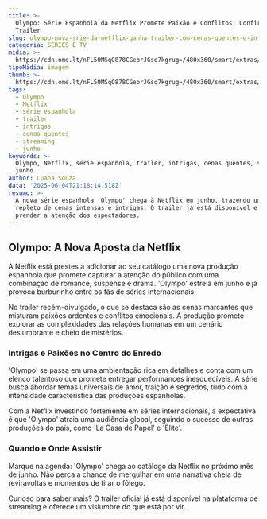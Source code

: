 ```yaml
---
title: >-
  Olympo: Série Espanhola da Netflix Promete Paixão e Conflitos; Confira o
  Trailer
slug: olympo-nova-srie-da-netflix-ganha-trailer-com-cenas-quentes-e-intrigas-veja
categoria: SÉRIES E TV
midia: >-
  https://cdn.ome.lt/nFL50MSqO878CGebrJGsq7kgrug=/480x360/smart/extras/conteudos/olympo-netflix.jpg
tipoMidia: imagem
thumb: >-
  https://cdn.ome.lt/nFL50MSqO878CGebrJGsq7kgrug=/480x360/smart/extras/conteudos/olympo-netflix.jpg
tags:
  - Olympo
  - Netflix
  - série espanhola
  - trailer
  - intrigas
  - cenas quentes
  - streaming
  - junho
keywords: >-
  Olympo, Netflix, série espanhola, trailer, intrigas, cenas quentes, streaming,
  junho
author: Luana Souza
data: '2025-06-04T21:18:14.518Z'
resumo: >-
  A nova série espanhola 'Olympo' chega à Netflix em junho, trazendo um enredo
  repleto de cenas intensas e intrigas. O trailer já está disponível e promete
  prender a atenção dos espectadores.
---
```


## Olympo: A Nova Aposta da Netflix

A Netflix está prestes a adicionar ao seu catálogo uma nova produção espanhola que promete capturar a atenção do público com uma combinação de romance, suspense e drama. 'Olympo' estreia em junho e já provoca burburinho entre os fãs de séries internacionais.

No trailer recém-divulgado, o que se destaca são as cenas marcantes que misturam paixões ardentes e conflitos emocionais. A produção promete explorar as complexidades das relações humanas em um cenário deslumbrante e cheio de mistérios.

### Intrigas e Paixões no Centro do Enredo

'Olympo' se passa em uma ambientação rica em detalhes e conta com um elenco talentoso que promete entregar performances inesquecíveis. A série busca abordar temas universais de amor, traição e segredos, tudo com a intensidade característica das produções espanholas.

Com a Netflix investindo fortemente em séries internacionais, a expectativa é que 'Olympo' atraia uma audiência global, seguindo o sucesso de outras produções do país, como 'La Casa de Papel' e 'Elite'.

### Quando e Onde Assistir

Marque na agenda: 'Olympo' chega ao catálogo da Netflix no próximo mês de junho. Não perca a chance de mergulhar em uma narrativa cheia de reviravoltas e momentos de tirar o fôlego.

Curioso para saber mais? O trailer oficial já está disponível na plataforma de streaming e oferece um vislumbre do que está por vir.
